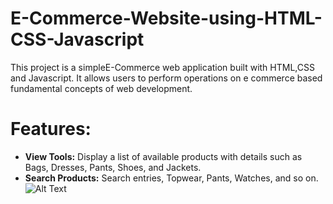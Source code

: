 <h1>E-Commerce-Website-using-HTML-CSS-Javascript </h1>
<p>This project is a simpleE-Commerce web application built with HTML,CSS and Javascript. 
  It allows users to perform operations on e commerce based fundamental
  concepts of web development.</p>
<h1>Features:</h1>

- **View Tools:** Display a list of available products with details such as Bags, Dresses, Pants, Shoes, and Jackets.
- **Search Products:** Search entries, Topwear, Pants, Watches, and so on.
  ![Alt Text](https://github.com/SidratulAfrida/E-Commerce-Website-using-HTML-CSS-Javascript/blob/88ca4ea7c39ef23e1c5a132e52fecda1e1724e0f/github-cover.png)


